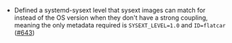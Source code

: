 - Defined a systemd-sysext level that sysext images can match for instead of the OS version when they don't have a strong coupling, meaning the only metadata required is `SYSEXT_LEVEL=1.0` and `ID=flatcar` ([#643](https://github.com/flatcar-linux/Flatcar/issues/643))
